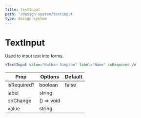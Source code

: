 ```yaml
---
title: TextInput
path: '/design-system/textinput'
type: design-system
---
```


# TextInput

Used to input text into forms.

```jsx live
<TextInput value="Nathan Simpson" label="Name" isRequired />
```

| Prop        | Options    | Default |
| ----------- | ---------- | ------- |
| isRequired? | boolean    | false   |
| label       | string     |         |
| onChange    | () => void |         |
| value       | string     |         |
